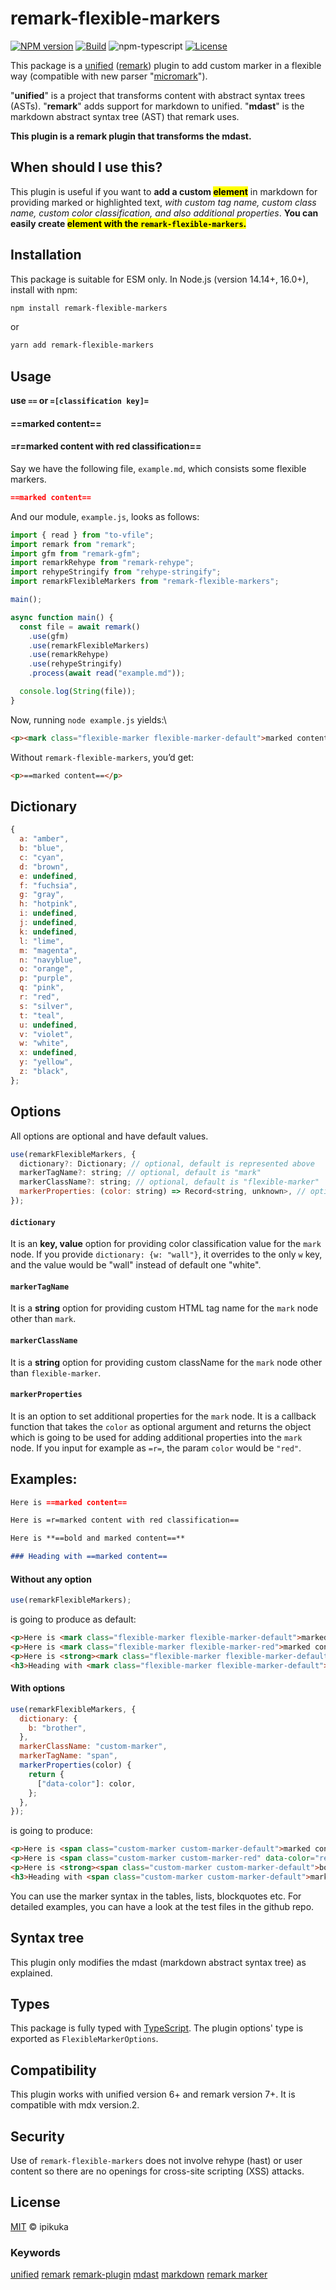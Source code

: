 # remark-flexible-markers

[![NPM version][npm-image]][npm-url]
[![Build][github-build]][github-build-url]
![npm-typescript]
[![License][github-license]][github-license-url]

This package is a [unified][unified] ([remark][remark]) plugin to add custom marker in a flexible way (compatible with new parser "[micromark][micromark]").

"**unified**" is a project that transforms content with abstract syntax trees (ASTs). "**remark**" adds support for markdown to unified. "**mdast**" is the markdown abstract syntax tree (AST) that remark uses.

**This plugin is a remark plugin that transforms the mdast.**

## When should I use this?

This plugin is useful if you want to **add a custom <mark> element** in markdown for providing marked or highlighted text, _with custom tag name, custom class name, custom color classification, and also additional properties_. **You can easily create <mark> element with the `remark-flexible-markers`.**

## Installation

This package is suitable for ESM only. In Node.js (version 14.14+, 16.0+), install with npm:

```bash
npm install remark-flexible-markers
```

or

```bash
yarn add remark-flexible-markers
```

## Usage

**use `==` or `=[classification key]=`**

#### ==marked content==

#### =r=marked content with red classification==

Say we have the following file, `example.md`, which consists some flexible markers.

```markdown
==marked content==
```

And our module, `example.js`, looks as follows:

```javascript
import { read } from "to-vfile";
import remark from "remark";
import gfm from "remark-gfm";
import remarkRehype from "remark-rehype";
import rehypeStringify from "rehype-stringify";
import remarkFlexibleMarkers from "remark-flexible-markers";

main();

async function main() {
  const file = await remark()
    .use(gfm)
    .use(remarkFlexibleMarkers)
    .use(remarkRehype)
    .use(rehypeStringify)
    .process(await read("example.md"));

  console.log(String(file));
}
```

Now, running `node example.js` yields:\

```html
<p><mark class="flexible-marker flexible-marker-default">marked content</mark></p>
```

Without `remark-flexible-markers`, you’d get:

```html
<p>==marked content==</p>
```

## Dictionary

```javascript
{
  a: "amber",
  b: "blue",
  c: "cyan",
  d: "brown",
  e: undefined,
  f: "fuchsia",
  g: "gray",
  h: "hotpink",
  i: undefined,
  j: undefined,
  k: undefined,
  l: "lime",
  m: "magenta",
  n: "navyblue",
  o: "orange",
  p: "purple",
  q: "pink",
  r: "red",
  s: "silver",
  t: "teal",
  u: undefined,
  v: "violet",
  w: "white",
  x: undefined,
  y: "yellow",
  z: "black",
};
```

## Options

All options are optional and have default values.

```javascript
use(remarkFlexibleMarkers, {
  dictionary?: Dictionary; // optional, default is represented above
  markerTagName?: string; // optional, default is "mark"
  markerClassName?: string; // optional, default is "flexible-marker"
  markerProperties: (color: string) => Record<string, unknown>, // optional, default is undefined
});
```

#### `dictionary`

It is an **key, value** option for providing color classification value for the `mark` node. If you provide `dictionary: {w: "wall"}`, it overrides to the only `w` key, and the value would be "wall" instead of default one "white".

#### `markerTagName`

It is a **string** option for providing custom HTML tag name for the `mark` node other than `mark`.

#### `markerClassName`

It is a **string** option for providing custom className for the `mark` node other than `flexible-marker`.

#### `markerProperties`

It is an option to set additional properties for the `mark` node. It is a callback function that takes the `color` as optional argument and returns the object which is going to be used for adding additional properties into the `mark` node. If you input for example as `=r=`, the param `color` would be `"red"`.

## Examples:

```markdown
Here is ==marked content==

Here is =r=marked content with red classification==

Here is **==bold and marked content==**

### Heading with ==marked content==
```

#### Without any option

```javascript
use(remarkFlexibleMarkers);
```

is going to produce as default:

```html
<p>Here is <mark class="flexible-marker flexible-marker-default">marked content</mark></p>
<p>Here is <mark class="flexible-marker flexible-marker-red">marked content with red classification</mark></p>
<p>Here is <strong><mark class="flexible-marker flexible-marker-default">bold and marked content</mark></strong></p>
<h3>Heading with <mark class="flexible-marker flexible-marker-default">marked content</mark></h3>
```

#### With options

```javascript
use(remarkFlexibleMarkers, {
  dictionary: {
    b: "brother",
  },
  markerClassName: "custom-marker",
  markerTagName: "span",
  markerProperties(color) {
    return {
      ["data-color"]: color,
    };
  },
});
```

is going to produce:

```html
<p>Here is <span class="custom-marker custom-marker-default">marked content</span></p>
<p>Here is <span class="custom-marker custom-marker-red" data-color="red">marked content with red classification</span></p>
<p>Here is <strong><span class="custom-marker custom-marker-default">bold and marked content</span></strong></p>
<h3>Heading with <span class="custom-marker custom-marker-default">marked content</span></h3>
```

You can use the marker syntax in the tables, lists, blockquotes etc. For detailed examples, you can have a look at the test files in the github repo.

## Syntax tree

This plugin only modifies the mdast (markdown abstract syntax tree) as explained.

## Types

This package is fully typed with [TypeScript][typeScript]. The plugin options' type is exported as `FlexibleMarkerOptions`.

## Compatibility

This plugin works with unified version 6+ and remark version 7+. It is compatible with mdx version.2.

## Security

Use of `remark-flexible-markers` does not involve rehype (hast) or user content so there are no openings for cross-site scripting (XSS) attacks.

## License

[MIT][license] © ipikuka

### Keywords

[unified][unifiednpm] [remark][remarknpm] [remark-plugin][remarkpluginnpm] [mdast][mdastnpm] [markdown][markdownnpm] [remark marker][remarkCustomMarkersnpm]

[unified]: https://github.com/unifiedjs/unified
[unifiednpm]: https://www.npmjs.com/search?q=keywords:unified
[remark]: https://github.com/remarkjs/remark
[remarknpm]: https://www.npmjs.com/search?q=keywords:remark
[remarkpluginnpm]: https://www.npmjs.com/search?q=keywords:remark%20plugin
[mdast]: https://github.com/syntax-tree/mdast
[mdastnpm]: https://www.npmjs.com/search?q=keywords:mdast
[micromark]: https://github.com/micromark/micromark
[typescript]: https://www.typescriptlang.org/
[license]: https://github.com/ipikuka/remark-flexible-markers/blob/main/LICENSE
[markdownnpm]: https://www.npmjs.com/search?q=keywords:markdown
[remarkCustomMarkersnpm]: https://www.npmjs.com/search?q=keywords:remark%20custom%20marker
[npm-url]: https://www.npmjs.com/package/remark-flexible-markers
[npm-image]: https://img.shields.io/npm/v/remark-flexible-markers
[github-license]: https://img.shields.io/github/license/ipikuka/remark-flexible-markers
[github-license-url]: https://github.com/ipikuka/remark-flexible-markers/blob/master/LICENSE
[github-build]: https://github.com/ipikuka/remark-flexible-markers/actions/workflows/publish.yml/badge.svg
[github-build-url]: https://github.com/ipikuka/remark-flexible-markers/actions/workflows/publish.yml
[npm-typescript]: https://img.shields.io/npm/types/remark-flexible-markers
